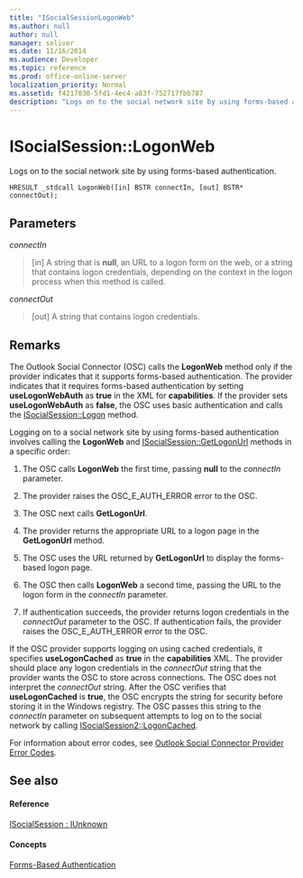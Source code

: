 ```yaml
---
title: "ISocialSessionLogonWeb"
ms.author: null
author: null
manager: soliver
ms.date: 11/16/2014
ms.audience: Developer
ms.topic: reference
ms.prod: office-online-server
localization_priority: Normal
ms.assetid: f4217030-5fd1-4ec4-a83f-752717fbb787
description: "Logs on to the social network site by using forms-based authentication."
---
```


# ISocialSession::LogonWeb

Logs on to the social network site by using forms-based authentication.
  
```
HRESULT _stdcall LogonWeb([in] BSTR connectIn, [out] BSTR* connectOut);
```

## Parameters

 _connectIn_
  
> [in] A string that is **null**, an URL to a logon form on the web, or a string that contains logon credentials, depending on the context in the logon process when this method is called.
    
 _connectOut_
  
> [out] A string that contains logon credentials.
    
## Remarks

The Outlook Social Connector (OSC) calls the **LogonWeb** method only if the provider indicates that it supports forms-based authentication. The provider indicates that it requires forms-based authentication by setting **useLogonWebAuth** as **true** in the XML for **capabilities**. If the provider sets **useLogonWebAuth** as **false**, the OSC uses basic authentication and calls the [ISocialSession::Logon](isocialsession-logon.md) method. 
  
Logging on to a social network site by using forms-based authentication involves calling the **LogonWeb** and [ISocialSession::GetLogonUrl](isocialsession-getlogonurl.md) methods in a specific order: 
  
1. The OSC calls **LogonWeb** the first time, passing **null** to the  _connectIn_ parameter. 
    
2. The provider raises the OSC_E_AUTH_ERROR error to the OSC.
    
3. The OSC next calls **GetLogonUrl**.
    
4. The provider returns the appropriate URL to a logon page in the **GetLogonUrl** method. 
    
5. The OSC uses the URL returned by **GetLogonUrl** to display the forms-based logon page. 
    
6. The OSC then calls **LogonWeb** a second time, passing the URL to the logon form in the  _connectIn_ parameter. 
    
7. If authentication succeeds, the provider returns logon credentials in the  _connectOut_ parameter to the OSC. If authentication fails, the provider raises the OSC_E_AUTH_ERROR error to the OSC. 
    
If the OSC provider supports logging on using cached credentials, it specifies **useLogonCached** as **true** in the **capabilities** XML. The provider should place any logon credentials in the  _connectOut_ string that the provider wants the OSC to store across connections. The OSC does not interpret the  _connectOut_ string. After the OSC verifies that **useLogonCached** is **true**, the OSC encrypts the string for security before storing it in the Windows registry. The OSC passes this string to the  _connectIn_ parameter on subsequent attempts to log on to the social network by calling [ISocialSession2::LogonCached](isocialsession2-logoncached.md). 
  
For information about error codes, see [Outlook Social Connector Provider Error Codes](outlook-social-connector-provider-error-codes.md).
  
## See also

#### Reference

[ISocialSession : IUnknown](isocialsessioniunknown.md)
#### Concepts

[Forms-Based Authentication](forms-based-authentication.md)

